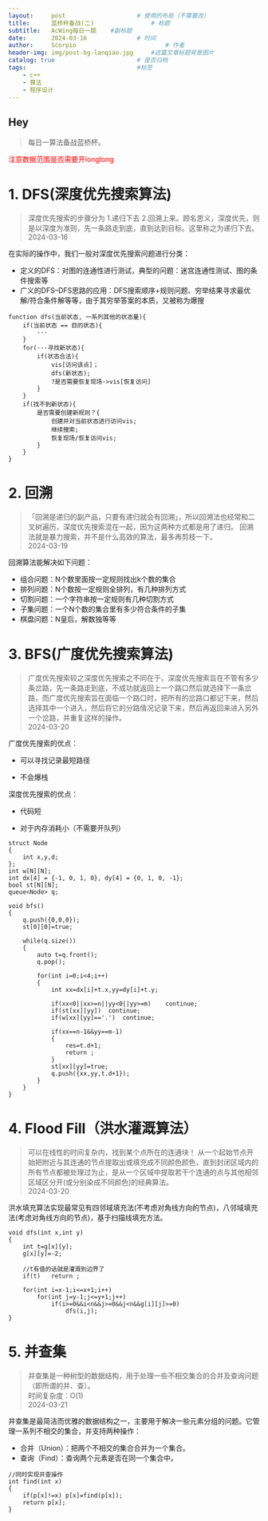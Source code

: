 ```yaml
---
layout:     post   				    # 使用的布局（不需要改）
title:      蓝桥杯备战(二) 				# 标题 
subtitle:   AcWing每日一题    #副标题
date:       2024-03-16 				# 时间
author:     Scorpio 						# 作者
header-img: img/post-bg-lanqiao.jpg 	#这篇文章标题背景图片
catalog: true 						# 是否归档
tags:								#标签
    - c++
    - 算法
    - 程序设计
---
```

## Hey
>每日一算法备战蓝桥杯。

<font color='red'>注意数据范围是否需要开longlong</font>

# 1. DFS(深度优先搜索算法)
>深度优先搜索的步骤分为 1.递归下去 2.回溯上来。顾名思义，深度优先，则是以深度为准则，先一条路走到底，直到达到目标。这里称之为递归下去。  
>2024-03-16  

在实际的操作中，我们一般对深度优先搜索问题进行分类：

- 定义的DFS：对图的连通性进行测试，典型的问题：迷宫连通性测试、图的条件搜索等
- 广义的DFS–DFS思路的应用：DFS搜索顺序+规则问题、穷举结果寻求最优解/符合条件解等等，由于其穷举答案的本质，又被称为爆搜

```
function dfs(当前状态, 一系列其他的状态量){
	if(当前状态 == 目的状态){
        ···
    }
    for(···寻找新状态){
        if(状态合法){
            vis[访问该点]；
            dfs(新状态);
            ?是否需要恢复现场->vis[恢复访问]
        } 
    }
    if(找不到新状态){
        是否需要创建新规则？{
            创建并对当前状态进行访问vis;
            继续搜索;
            恢复现场/恢复访问vis;
        }
    }
}
```


# 2. 回溯
>「回溯是递归的副产品，只要有递归就会有回溯」，所以回溯法也经常和二叉树遍历，深度优先搜索混在一起，因为这两种方式都是用了递归。
回溯法就是暴力搜索，并不是什么高效的算法，最多再剪枝一下。  
>2024-03-19  

回溯算法能解决如下问题：

- 组合问题：N个数里面按一定规则找出k个数的集合
- 排列问题：N个数按一定规则全排列，有几种排列方式
- 切割问题：一个字符串按一定规则有几种切割方式
- 子集问题：一个N个数的集合里有多少符合条件的子集
- 棋盘问题：N皇后，解数独等等


# 3. BFS(广度优先搜索算法)
>广度优先搜索较之深度优先搜索之不同在于，深度优先搜索旨在不管有多少条岔路，先一条路走到底，不成功就返回上一个路口然后就选择下一条岔路，而广度优先搜索旨在面临一个路口时，把所有的岔路口都记下来，然后选择其中一个进入，然后将它的分路情况记录下来，然后再返回来进入另外一个岔路，并重复这样的操作。  
>2024-03-20  

广度优先搜索的优点：

- 可以寻找记录最短路径

- 不会爆栈


深度优先搜索的优点：

- 代码短

- 对于内存消耗小（不需要开队列） 


```
struct Node
{
	int x,y,d;
};
int w[N][N];
int dx[4] = {-1, 0, 1, 0}, dy[4] = {0, 1, 0, -1};
bool st[N][N]; 
queue<Node>	q;

void bfs()
{
	q.push({0,0,0});
	st[0][0]=true;
	
	while(q.size())
	{
		auto t=q.front();
		q.pop();
		
		for(int i=0;i<4;i++)
		{
			int xx=dx[i]+t.x,yy=dy[i]+t.y;
			
			if(xx<0||xx>=n||yy<0||yy>=m)	continue;
			if(st[xx][yy])	continue;
			if(w[xx][yy]=='.')	continue;

			if(xx==n-1&&yy==m-1)
			{
				res=t.d+1;
				return ;
			}
			st[xx][yy]=true;
			q.push({xx,yy,t.d+1});
		}
	}	
}
```


# 4. Flood Fill（洪水灌溉算法）
>可以在线性的时间复杂内，找到某个点所在的连通块！
>从一个起始节点开始把附近与其连通的节点提取出或填充成不同颜色颜色，直到封闭区域内的所有节点都被处理过为止，是从一个区域中提取若干个连通的点与其他相邻区域区分开(或分别染成不同颜色)的经典算法。  
>2024-03-20  

洪水填充算法实现最常见有四邻域填充法(不考虑对角线方向的节点)，八邻域填充法(考虑对角线方向的节点)，基于扫描线填充方法。

```
void dfs(int x,int y)
{
	int t=g[x][y];
	g[x][y]=-2;
	
	//t有值的话就是灌溉到边界了 
	if(t)	return ;
	
	for(int i=x-1;i<=x+1;i++)
		for(int j=y-1;j<=y+1;j++)
			if(i>=0&&i<n&&j>=0&&j<n&&g[i][j]>=0)
				dfs(i,j);
}
```

# 5. 并查集
>并查集是一种树型的数据结构，用于处理一些不相交集合的合并及查询问题（即所谓的并、查）。  
>时间复杂度：O(1)  
>2024-03-21  

并查集是最简洁而优雅的数据结构之一，主要用于解决一些元素分组的问题。它管理一系列不相交的集合，并支持两种操作：

- 合并（Union）：把两个不相交的集合合并为一个集合。
- 查询（Find）：查询两个元素是否在同一个集合中。

```
//同时实现并查操作
int find(int x)
{
	if(p[x]!=x)	p[x]=find(p[x]);
	return p[x];
}
```

